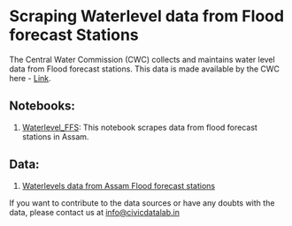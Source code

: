# Scraping Waterlevel data from Flood forecast Stations

The Central Water Commission (CWC) collects and maintains water level data from Flood forecast stations. This data is made available by the CWC here - [Link](https://ffs.india-water.gov.in/). 

## Notebooks:
1. [Waterlevel_FFS](https://github.com/CivicDataLab/IDEA-FRM_Codes/blob/main/Scrapers/Waterlevel_FFS/Waterlevel_FFS.ipynb): This notebook scrapes data from flood forecast stations in Assam.

## Data:
1. [Waterlevels data from Assam Flood forecast stations](https://github.com/CivicDataLab/IDEA-FRM_Codes/blob/main/Scrapers/Waterlevel_FFS/Waterlevel_assam_stations.csv)

If you want to contribute to the data sources or have any doubts with the data, please contact us at info@civicdatalab.in